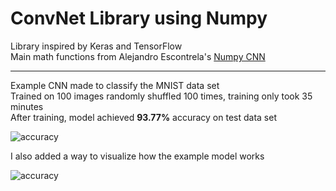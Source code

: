# ConvNet Library using Numpy

Library inspired by Keras and TensorFlow  
Main math functions from Alejandro Escontrela's [Numpy CNN](https://github.com/Alescontrela/Numpy-CNN)  

---

Example CNN made to classify the MNIST data set  
Trained on 100 images randomly shuffled 100 times, training only took 35 minutes  
After training, model achieved <b>93.77%</b> accuracy on test data set  

<img src='https://github.com/GreatGameDota/CNN-Numpy-Library/blob/master/github/accuracy.png?raw=true' alt='accuracy' title='accuracy'>

I also added a way to visualize how the example model works

<img src='https://github.com/GreatGameDota/CNN-Numpy-Library/blob/master/github/ConvNet-Visual.png?raw=true' alt='accuracy' title='accuracy'>
